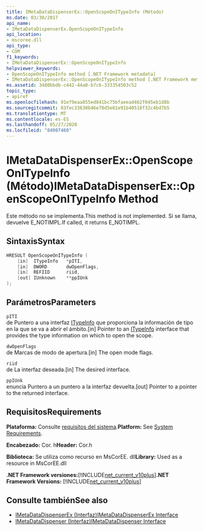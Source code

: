 ```yaml
---
title: IMetaDataDispenserEx::OpenScopeOnITypeInfo (Método)
ms.date: 03/30/2017
api_name:
- IMetaDataDispenserEx.OpenScopeOnITypeInfo
api_location:
- mscoree.dll
api_type:
- COM
f1_keywords:
- IMetaDataDispenserEx::OpenScopeOnITypeInfo
helpviewer_keywords:
- OpenScopeOnITypeInfo method [.NET Framework metadata]
- IMetaDataDispenserEx::OpenScopeOnITypeInfo method [.NET Framework metadata]
ms.assetid: 3480bbdb-c442-44a0-b7c6-333354503c52
topic_type:
- apiref
ms.openlocfilehash: 91ef9eaa855ed841bc75bfaeead462f045eb1d8b
ms.sourcegitcommit: 03fec33630b46e78d5e81e91b40518f32c4bd7b5
ms.translationtype: MT
ms.contentlocale: es-ES
ms.lasthandoff: 05/27/2020
ms.locfileid: "84007460"
---
```

# <a name="imetadatadispenserexopenscopeonitypeinfo-method"></a><span data-ttu-id="68fb5-102">IMetaDataDispenserEx::OpenScopeOnITypeInfo (Método)</span><span class="sxs-lookup"><span data-stu-id="68fb5-102">IMetaDataDispenserEx::OpenScopeOnITypeInfo Method</span></span>
<span data-ttu-id="68fb5-103">Este método no se implementa.</span><span class="sxs-lookup"><span data-stu-id="68fb5-103">This method is not implemented.</span></span> <span data-ttu-id="68fb5-104">Si se llama, devuelve E_NOTIMPL.</span><span class="sxs-lookup"><span data-stu-id="68fb5-104">If called, it returns E_NOTIMPL.</span></span>  
  
## <a name="syntax"></a><span data-ttu-id="68fb5-105">Sintaxis</span><span class="sxs-lookup"><span data-stu-id="68fb5-105">Syntax</span></span>  
  
```cpp  
HRESULT OpenScopeOnITypeInfo (  
    [in]  ITypeInfo   *pITI,  
    [in]  DWORD       dwOpenFlags,  
    [in]  REFIID      riid,  
    [out] IUnknown    **ppIUnk  
);  
```  
  
## <a name="parameters"></a><span data-ttu-id="68fb5-106">Parámetros</span><span class="sxs-lookup"><span data-stu-id="68fb5-106">Parameters</span></span>  
 `pITI`  
 <span data-ttu-id="68fb5-107">de Puntero a una interfaz [ITypeInfo](https://docs.microsoft.com/previous-versions/windows/desktop/api/oaidl/nn-oaidl-itypeinfo) que proporciona la información de tipo en la que se va a abrir el ámbito.</span><span class="sxs-lookup"><span data-stu-id="68fb5-107">[in] Pointer to an [ITypeInfo](https://docs.microsoft.com/previous-versions/windows/desktop/api/oaidl/nn-oaidl-itypeinfo) interface that provides the type information on which to open the scope.</span></span>  
  
 `dwOpenFlags`  
 <span data-ttu-id="68fb5-108">de Marcas de modo de apertura.</span><span class="sxs-lookup"><span data-stu-id="68fb5-108">[in] The open mode flags.</span></span>  
  
 `riid`  
 <span data-ttu-id="68fb5-109">de La interfaz deseada.</span><span class="sxs-lookup"><span data-stu-id="68fb5-109">[in] The desired interface.</span></span>  
  
 `ppIUnk`  
 <span data-ttu-id="68fb5-110">enuncia Puntero a un puntero a la interfaz devuelta.</span><span class="sxs-lookup"><span data-stu-id="68fb5-110">[out] Pointer to a pointer to the returned interface.</span></span>  
  
## <a name="requirements"></a><span data-ttu-id="68fb5-111">Requisitos</span><span class="sxs-lookup"><span data-stu-id="68fb5-111">Requirements</span></span>  
 <span data-ttu-id="68fb5-112">**Plataforma:** Consulte [requisitos del sistema](../../get-started/system-requirements.md).</span><span class="sxs-lookup"><span data-stu-id="68fb5-112">**Platform:** See [System Requirements](../../get-started/system-requirements.md).</span></span>  
  
 <span data-ttu-id="68fb5-113">**Encabezado:** Cor. h</span><span class="sxs-lookup"><span data-stu-id="68fb5-113">**Header:** Cor.h</span></span>  
  
 <span data-ttu-id="68fb5-114">**Biblioteca:** Se utiliza como recurso en MsCorEE. dll</span><span class="sxs-lookup"><span data-stu-id="68fb5-114">**Library:** Used as a resource in MsCorEE.dll</span></span>  
  
 <span data-ttu-id="68fb5-115">**.NET Framework versiones:**[!INCLUDE[net_current_v10plus](../../../../includes/net-current-v10plus-md.md)]</span><span class="sxs-lookup"><span data-stu-id="68fb5-115">**.NET Framework Versions:** [!INCLUDE[net_current_v10plus](../../../../includes/net-current-v10plus-md.md)]</span></span>  
  
## <a name="see-also"></a><span data-ttu-id="68fb5-116">Consulte también</span><span class="sxs-lookup"><span data-stu-id="68fb5-116">See also</span></span>

- [<span data-ttu-id="68fb5-117">IMetaDataDispenserEx (Interfaz)</span><span class="sxs-lookup"><span data-stu-id="68fb5-117">IMetaDataDispenserEx Interface</span></span>](imetadatadispenserex-interface.md)
- [<span data-ttu-id="68fb5-118">IMetaDataDispenser (Interfaz)</span><span class="sxs-lookup"><span data-stu-id="68fb5-118">IMetaDataDispenser Interface</span></span>](imetadatadispenser-interface.md)

